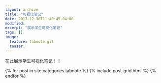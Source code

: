 ```yaml
---
layout: archive
title: "可视化笔记"
date: 2017-12-30T11:40:45-04:00
modified:
excerpt: "展示学生可视化笔记"
tags: []
image: 
  feature: tabnote.gif
  teaser:
---
```


在此展示学生可视化笔记！！

<div class="tiles">
{% for post in site.categories.tabnote %}
  {% include post-grid.html %}
{% endfor %}
</div><!-- /.tiles -->